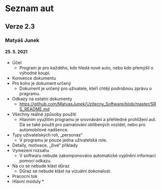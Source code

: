 # Seznam aut
## Verze 2.3
### Matyáš Junek
#### 25. 5. 2021
* Účel
  * Program je pro každého, kdo hledá nové auto, nebo kdo přemýšlí o výhodné koupi.
* Konvence dokumentu 
* Pro koho je dokument určený
  * Dokument je určený pro uživatele, kteří chtějí podrobnou zprávu o pragramu.
* Odkazy na ostatní dokumenty
  * https://github.com/MatyasJunek/Uzitecny_Software/blob/master/SRS_README.md  
* Všechny reálné způsoby použití
  * Hlavním využitím programu je srovnávání a přehledné prohlížení aut. Dá se také použít pro pamatování oblíbených vozidel, nebo pro automobilové nadšence.
* Typy uživatelských rolí, „personas“
  * V programu je pouze jedna uživatelská role.
* Detaily, motivace, „živé“ příklady  
* Vymezení rozsahu
  * V softwaru nebude zakomponováno automatické vyplnění informací pomocí odkazu.
* Na co se nebude klást důraz
  * Důraz se nebude klást na vizuální dokonalost.
* Pracocní tok
* Hlavní moduly
  *         
